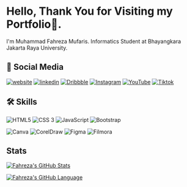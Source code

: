 # Hello, Thank You for Visiting my Portfolio👋.

I'm Muhammad Fahreza Mufaris. Informatics Student at Bhayangkara Jakarta Raya University.

## 🔗 Social Media

[![website](https://img.shields.io/badge/website-000000?style=for-the-badge&logo=About.me&logoColor=white)](https://www.mufarisfahreza.my.id)
[![linkedin](https://img.shields.io/badge/linkedin-0A66C2?style=for-the-badge&logo=linkedin&logoColor=white)](https://www.linkedin.com/in/fahrezamufaris)
[![Dribbble](https://img.shields.io/badge/Dribbble-EA4C89?style=for-the-badge&logo=dribbble&logoColor=white)](https://dribbble.com/fahrezamufaris)
[![Instagram](https://img.shields.io/badge/Instagram-E4405F?style=for-the-badge&logo=instagram&logoColor=white)](https://www.instagram.com/rezamufaris)
[![YouTube](https://img.shields.io/badge/YouTube-FF0000?style=for-the-badge&logo=youtube&logoColor=white)](https://www.youtube.com/c/MufarisFahrezaChannel)
[![Tiktok](https://img.shields.io/badge/TikTok-000000?style=for-the-badge&logo=tiktok&logoColor=white)](https://www.tiktok.com/@mufarisfahreza)

## 🛠 Skills

![HTML5](https://img.shields.io/badge/HTML5-E34F26?style=for-the-badge&logo=html5&logoColor=white)
![CSS 3](https://img.shields.io/badge/CSS3-1572B6?style=for-the-badge&logo=css3&logoColor=white)
![JavaScript](https://img.shields.io/badge/JavaScript-F7DF1E?style=for-the-badge&logo=javascript&logoColor=black)
![Bootstrap](https://img.shields.io/badge/Bootstrap-563D7C?style=for-the-badge&logo=bootstrap&logoColor=white)

![Canva](https://img.shields.io/badge/Canva-%2300C4CC.svg?&style=for-the-badge&logo=Canva&logoColor=white)
![CorelDraw](https://img.shields.io/badge/CorelDraw-43B02A?style=for-the-badge&logo=coreldraw&logoColor=white)
![Figma](https://img.shields.io/badge/Figma-F24E1E?style=for-the-badge&logo=figma&logoColor=white)
![Filmora](https://img.shields.io/badge/Wondershare%20Filmora-321279?style=for-the-badge&logo=coreldraw&logoColor=white)

## Stats

[![Fahreza's GitHub Stats](https://github-readme-stats.vercel.app/api?username=rezamufaris&show_icons=true&theme=tokyonight)](https://github.com/rezamufaris)

[![Fahreza's GitHub Language](https://github-readme-stats.vercel.app/api/top-langs/?username=rezamufaris&show_icons=true&theme=tokyonight)](https://github.com/rezamufaris)
